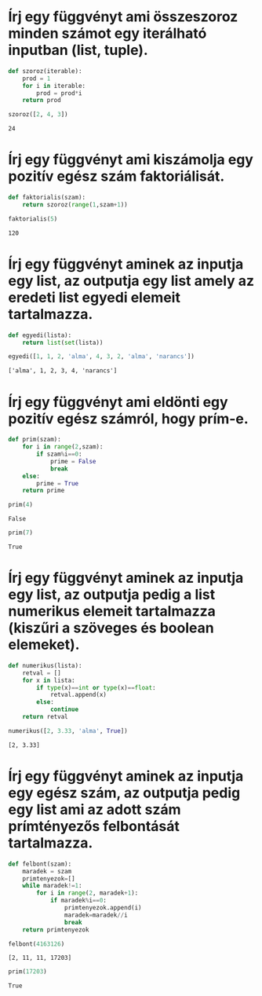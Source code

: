 # Írj egy függvényt ami összeszoroz minden számot egy iterálható inputban (list, tuple).


```python
def szoroz(iterable):
    prod = 1
    for i in iterable:
        prod = prod*i
    return prod
```


```python
szoroz([2, 4, 3])
```




    24



# Írj egy függvényt ami kiszámolja egy pozitív egész szám faktoriálisát.


```python
def faktorialis(szam):
    return szoroz(range(1,szam+1))
```


```python
faktorialis(5)
```




    120



# Írj egy függvényt aminek az inputja egy list, az outputja egy list amely az eredeti list egyedi elemeit tartalmazza.


```python
def egyedi(lista):
    return list(set(lista))
```


```python
egyedi([1, 1, 2, 'alma', 4, 3, 2, 'alma', 'narancs'])
```




    ['alma', 1, 2, 3, 4, 'narancs']



# Írj egy függvényt ami eldönti egy pozitív egész számról, hogy prím-e.


```python
def prim(szam):
    for i in range(2,szam):
        if szam%i==0:
            prime = False
            break
    else:
        prime = True
    return prime
```


```python
prim(4)
```




    False




```python
prim(7)
```




    True



# Írj egy függvényt aminek az inputja egy list, az outputja pedig a list numerikus elemeit tartalmazza (kiszűri a szöveges és boolean elemeket).


```python
def numerikus(lista):
    retval = []
    for x in lista:
        if type(x)==int or type(x)==float:
            retval.append(x)
        else:
            continue
    return retval
```


```python
numerikus([2, 3.33, 'alma', True])
```




    [2, 3.33]



# Írj egy függvényt aminek az inputja egy egész szám, az outputja pedig egy list ami az adott szám prímtényezős felbontását tartalmazza.


```python
def felbont(szam):
    maradek = szam
    primtenyezok=[]
    while maradek!=1:
        for i in range(2, maradek+1):
            if maradek%i==0:
                primtenyezok.append(i)
                maradek=maradek//i
                break
    return primtenyezok
```


```python
felbont(4163126)
```




    [2, 11, 11, 17203]




```python
prim(17203)
```




    True


